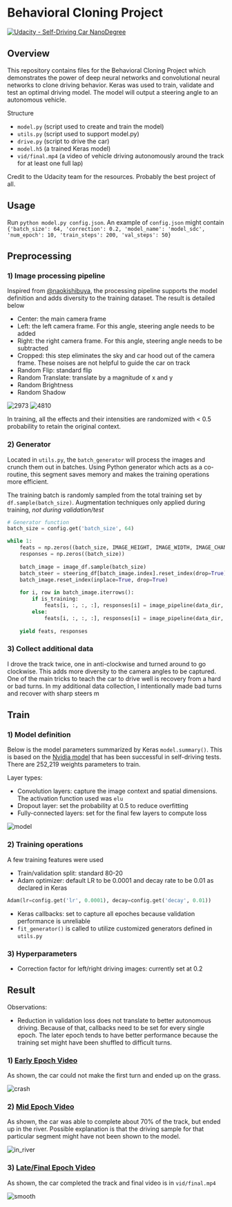 # Behavioral Cloning Project

[![Udacity - Self-Driving Car NanoDegree](https://s3.amazonaws.com/udacity-sdc/github/shield-carnd.svg)](http://www.udacity.com/drive)

Overview
---
This repository contains files for the Behavioral Cloning Project
which demonstrates the power of deep neural networks and convolutional neural networks to clone driving behavior. Keras was used to train, validate and test an optimal driving model. The model will output a steering angle to an autonomous vehicle.

Structure
* `model.py` (script used to create and train the model)
* `utils.py` (script used to support model.py)
* `drive.py` (script to drive the car)
* `model.h5` (a trained Keras model)
* `vid/final.mp4` (a video of vehicle driving autonomously around the track for at least one full lap)

Credit to the Udacity team for the resources. Probably the best project of all.

Usage
---
Run `python model.py config.json`. An example of `config.json` might contain `{'batch_size': 64, 'correction': 0.2, 'model_name': 'model_sdc', 'num_epoch': 10, 'train_steps': 200, 'val_steps': 50}`

Preprocessing
---
### 1) Image processing pipeline

Inspired from [@naokishibuya](https://github.com/naokishibuya/car-behavioral-cloning), the processing pipeline supports the model definition and adds
diversity to the training dataset. The result is detailed below

* Center: the main camera frame
* Left: the left camera frame. For this angle, steering angle needs to be added
* Right: the right camera frame. For this angle, steering angle needs to be subtracted
* Cropped: this step eliminates the sky and car hood out of the camera frame. These noises are not helpful to guide the car on track
* Random Flip: standard flip
* Random Translate: translate by a magnitude of x and y
* Random Brightness
* Random Shadow

![2973](figs/fig_2973.png)
![4810](figs/fig_4810.png)

In training, all the effects and their intensities are randomized with < 0.5 probability to retain the original context.

### 2) Generator

Located in `utils.py`, the `batch_generator` will process the images and crunch them out in batches. Using Python generator which acts as a co-routine, this segment saves memory and makes the training operations more efficient.

The training batch is randomly sampled from the total training set by `df.sample(batch_size)`. Augmentation techniques only applied during training,
*not during validation/test*

``` python
# Generator function
batch_size = config.get('batch_size', 64)

while 1:
    feats = np.zeros((batch_size, IMAGE_HEIGHT, IMAGE_WIDTH, IMAGE_CHANNELS))
    responses = np.zeros((batch_size))
    
    batch_image = image_df.sample(batch_size)
    batch_steer = steering_df[batch_image.index].reset_index(drop=True)
    batch_image.reset_index(inplace=True, drop=True)
    
    for i, row in batch_image.iterrows():
        if is_training:
            feats[i, :, :, :], responses[i] = image_pipeline(data_dir, row, batch_steer[i], augment=True, **config)
        else:
            feats[i, :, :, :], responses[i] = image_pipeline(data_dir, row, batch_steer[i], augment=False, **config)
            
    yield feats, responses
```

### 3) Collect additional data

I drove the track twice, one in anti-clockwise and turned around to go clockwise. This adds more diversity to the camera angles to be captured. One of the main tricks to teach the car to drive well is recovery from a hard or bad turns. In my additional data collection, I intentionally made bad turns and recover with sharp steers m


Train
---
### 1) Model definition

Below is the model parameters summarized by Keras `model.summary()`. This is based on the [Nvidia model](https://devblogs.nvidia.com/parallelforall/deep-learning-self-driving-cars/) that has been successful in self-driving tests. There are 252,219 weights parameters to train.

Layer types:
* Convolution layers: capture the image context and spatial dimensions. The activation function used was `elu`
* Dropout layer: set the probability at 0.5 to reduce overfitting
* Fully-connected layers: set for the final few layers to compute loss

![model](figs/nvidia.png)

### 2) Training operations

A few training features were used

* Train/validation split: standard 80-20 
* Adam optimizer: default LR to be 0.0001 and decay rate to be 0.01 as declared in Keras 
``` python 
Adam(lr=config.get('lr', 0.0001), decay=config.get('decay', 0.01))
```
* Keras callbacks: set to capture all epoches because validation performance is unreliable
* `fit_generator()` is called to utilize customized generators defined in `utils.py`

### 3) Hyperparameters

* Correction factor for left/right driving images: currently set at 0.2


Result
---
Observations:
* Reduction in validation loss does not translate to better autonomous driving. Because of that, callbacks need to be set for every single epoch.
The later epoch tends to have better performance because the training set might have been shuffled to difficult turns.


### 1) [Early Epoch Video](vid/early.mp4)

As shown, the car could not make the first turn and ended up on the grass.

![crash](figs/early.jpg)

### 2) [Mid Epoch Video](vid/mid.mp4)

As shown, the car was able to complete about 70% of the track, but ended up in the river. Possible explanation is that the driving sample for that
particular segment might have not been shown to the model.

![in_river](figs/in_river.jpg)

### 3) [Late/Final Epoch Video](vid/final.mp4)

As shown, the car completed the track and final video is in `vid/final.mp4`

![smooth](figs/smooth.jpg)




